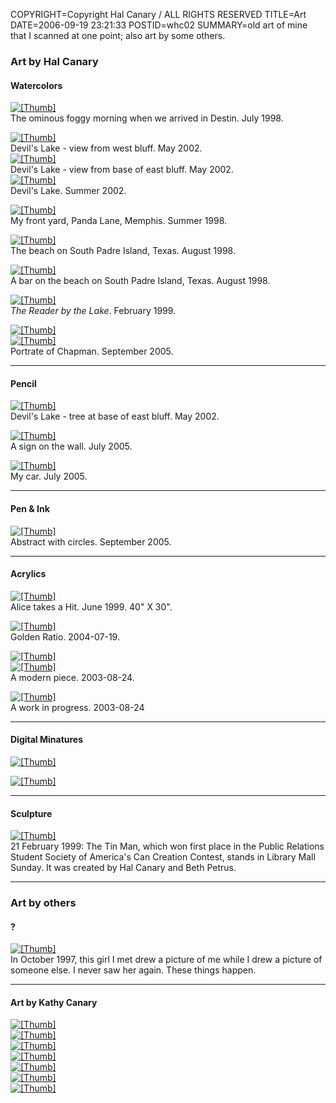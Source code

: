COPYRIGHT=Copyright Hal Canary / ALL RIGHTS RESERVED
TITLE=Art
DATE=2006-09-19 23:21:33
POSTID=whc02
SUMMARY=old art of mine that I scanned at one point; also art by some others.

### Art by Hal Canary

#### Watercolors

[![[Thumb]](/art/thumb/destin.jpg)](/art/destin.jpg)  
The ominous foggy morning when we arrived in Destin. July 1998.

[![[Thumb]](/art/thumb/devil-01.jpg)](/art/devil-01.jpg)  
Devil's Lake - view from west bluff. May 2002.  
[![[Thumb]](/art/thumb/devil-02.jpg)](/art/devil-02.jpg)  
Devil's Lake - view from base of east bluff. May 2002.  
[![[Thumb]](/art/thumb/devil-04.jpg)](/art/devil-04.jpg)  
Devil's Lake. Summer 2002.

[![[Thumb]](/art/thumb/frontgarden.jpg)](/art/frontgarden.jpg)  
My front yard, Panda Lane, Memphis. Summer 1998.

[![[Thumb]](/art/thumb/padre1.jpg)](/art/padre1.jpg)  
The beach on South Padre Island, Texas. August 1998.

[![[Thumb]](/art/thumb/padre2.jpg)](/art/padre2.jpg)  
A bar on the beach on South Padre Island, Texas. August 1998.

[![[Thumb]](/art/thumb/reader.jpg)](/art/reader.jpg)  
_The Reader by the Lake_. February 1999.

[![[Thumb]](/art/thumb/2005-09-13-chapman.jpg)](/art/2005-09-13-chapman.jpg)  
[![[Thumb]](/art/thumb/2005-09-14-chapman-final.jpg)](/art/2005-09-14-chapman-final.jpg)  
Portrate of Chapman. September 2005.

* * *

#### Pencil

[![[Thumb]](/art/thumb/devil-03.jpg)](/art/devil-03.jpg)  
Devil's Lake - tree at base of east bluff. May 2002.

[![[Thumb]](/art/thumb/2005-07-22-Picture024.jpg)](/art/2005-07-22-Picture024.jpg)  
A sign on the wall. July 2005.

[![[Thumb]](/art/thumb/2005-07-22-Picture025.jpg)](/art/2005-07-22-Picture025.jpg)  
My car. July 2005.

* * *

#### Pen & Ink

[![[Thumb]](/art/thumb/2005-09-14-img_1801.jpg)](/art/2005-09-14-img_1801.jpg)  
Abstract with circles. September 2005.

* * *

#### Acrylics

[![[Thumb]](/art/thumb/alice.jpg)](/art/alice.jpg)  
Alice takes a Hit. June 1999. 40" X 30".

[![[Thumb]](/art/thumb/2004-07-19-golden_ratio.jpg)](/art/2004-07-19-golden_ratio.jpg)  
Golden Ratio. 2004-07-19.

[![[Thumb]](/art/thumb/2003-08-24-art-1.jpg)](/art/2003-08-24-art-1.jpg)  
[![[Thumb]](/art/thumb/2003-08-24-art-2.jpg)](/art/2003-08-24-art-2.jpg)  
A modern piece. 2003-08-24.

[![[Thumb]](/art/thumb/2003-08-24-art-3.jpg)](/art/2003-08-24-art-3.jpg)  
A work in progress. 2003-08-24

* * *

#### Digital Minatures

[![[Thumb]](/art/thumb/redsky.jpg)](/art/redsky.jpg)

[![[Thumb]](/art/thumb/roundboy.jpg)](/art/roundboy.jpg)

* * *

#### Sculpture

[![[Thumb]](/art/thumb/tinman.jpg)](/art/tinman.jpg)  
21 February 1999: The Tin Man, which won first place in the Public Relations
Student Society of America's Can Creation Contest, stands in Library Mall
Sunday. It was created by Hal Canary and Beth Petrus.

* * *

### Art by others

#### ?

[![[Thumb]](/art/thumb/haldrawn.png)](/art/haldrawn.png)  
In October 1997, this girl I met drew a picture of me while I drew a picture of
someone else. I never saw her again. These things happen.

* * *

#### Art by Kathy Canary

[![[Thumb]](/art/thumb/kc1.jpg)](/art/kc1.jpg)  
[![[Thumb]](/art/thumb/kc2.jpg)](/art/kc2.jpg)  
[![[Thumb]](/art/thumb/kc3.jpg)](/art/kc3.jpg)  
[![[Thumb]](/art/thumb/kc4.png)](/art/kc4.png)  
[![[Thumb]](/art/thumb/kc5.png)](/art/kc5.png)  
[![[Thumb]](/art/thumb/kc6.png)](/art/kc6.png)  
[![[Thumb]](/art/thumb/kc7.png)](/art/kc7.png)
